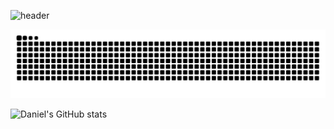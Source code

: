 ![header](https://capsule-render.vercel.app/api?type=waving&color=auto&height=300&section=header&text=Daniel%20Ainoko&fontSize=90)

<img src="https://raw.githubusercontent.com/TheCodeDaniel/TheCodeDaniel/output/snake.svg" alt="Snake animation" />

![Daniel's GitHub stats](https://github-readme-stats.vercel.app/api?username=TheCodeDaniel&show_icons=true&theme=codeSTACKr)

###
